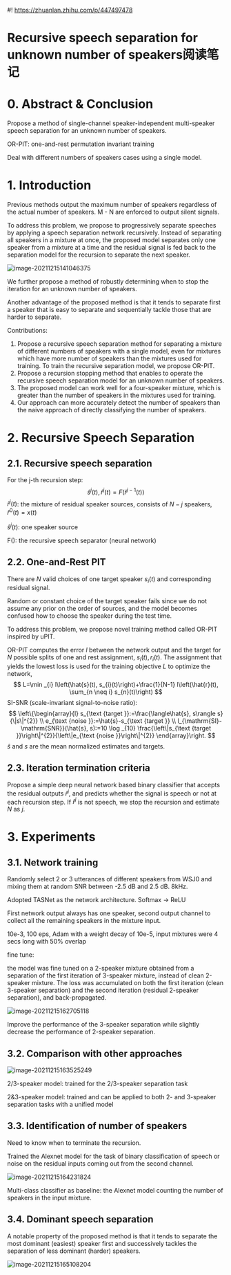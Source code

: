 #! https://zhuanlan.zhihu.com/p/447497478
# Recursive speech separation for unknown number of speakers阅读笔记
# 0. Abstract & Conclusion

Propose a method of single-channel speaker-independent multi-speaker speech separation for an unknown number of speakers.

OR-PIT: one-and-rest permutation invariant training

Deal with different numbers of speakers cases using a single model.

# 1. Introduction

Previous methods output the maximum number of speakers regardless of the actual number of speakers. M - N are enforced to output silent signals.



To address this problem, we propose to progressively separate speeches by applying a speech separation network recursively. Instead of separating all speakers in a mixture at once, the proposed model separates only one speaker from a mixture at a time and the residual signal is fed back to the separation model for the recursion to separate the next speaker.

![image-20211215141046375](https://tva1.sinaimg.cn/large/008i3skNly1gxehm0ebv6j31v60kidk6.jpg)

We further propose a method of robustly determining when to stop the iteration for an unknown number of speakers.

Another advantage of the proposed method is that it tends to separate first a speaker that is easy to separate and sequentially tackle those that are harder to separate.

Contributions:

1. Propose a recursive speech separation method for separating a mixture of different numbers of speakers with a single model, even for mixtures which have more number of speakers than the mixtures used for training. To train the recursive separation model, we propose OR-PIT.
2. Propose a recursion stopping method that enables to operate the recursive speech separation model for an unknown number of speakers.
3. The proposed model can work well for a four-speaker mixture, which is greater than the number of speakers in the mixtures used for training.
4. Our approach can more accurately detect the number of speakers than the naive approach of directly classifying the number of speakers.

# 2. Recursive Speech Separation

## 2.1. Recursive speech separation

For the j-th recursion step:
$$
\hat{s}^{j}(t), \hat{r}^{j}(t)=F\left(\hat{r}^{j-1}(t)\right)
$$
$\hat{r}^{j}(t)$: the mixture of residual speaker sources, consists of $N - j$ speakers, $\hat{r}^{0}(t)=x(t)$

$\hat{s}^{j}(t)$: one speaker source

F(): the recursive speech separator (neural network)

## 2.2. One-and-Rest PIT

There are $N$ valid choices of one target speaker $s_i(t)$ and corresponding residual signal.

Random or constant choice of the target speaker fails since we do not assume any prior on the order of sources, and the model becomes confused how to choose the speaker during the test time.

To address this problem, we propose novel training method called OR-PIT inspired by uPIT.

OR-PIT computes the error $l$ between the network output and the target for $N$ possible splits of one and rest assignment, $s_i(t),r_i(t)$. The assignment that yields the lowest loss is used for the training objective $L$ to optimize the network,
$$
L=\min _{i} l\left(\hat{s}(t), s_{i}(t)\right)+\frac{1}{N-1} l\left(\hat{r}(t), \sum_{n \neq i} s_{n}(t)\right)
$$
SI-SNR (scale-invariant signal-to-noise ratio):
$$
\left\{\begin{array}{l}
s_{\text {target }}:=\frac{\langle\hat{s}, s\rangle s}{\|s\|^{2}} \\
e_{\text {noise }}:=\hat{s}-s_{\text {target }} \\
l_{\mathrm{SI}-\mathrm{SNR}}(\hat{s}, s):=10 \log _{10} \frac{\left\|s_{\text {target }}\right\|^{2}}{\left\|e_{\text {noise }}\right\|^{2}}
\end{array}\right.
$$
$\hat{s}$ and $s$ are the mean normalized estimates and targets.

## 2.3. Iteration termination criteria

Propose a simple deep neural network based binary classifier that accepts the residual outputs $\hat{r}^j$, and predicts whether the signal is speech or not at each recursion step. If $\hat{r}^j$ is not speech, we stop the recursion and estimate $N$ as $j$.

# 3. Experiments

## 3.1. Network training

Randomly select 2 or 3 utterances of different speakers from WSJ0 and mixing them at random SNR between -2.5 dB and 2.5 dB. 8kHz.

Adopted TASNet as the network architecture. Softmax -> ReLU

First network output always has one speaker, second output channel to collect all the remaining speakers in the mixture input.

10e-3, 100 eps, Adam with a weight decay of 10e-5, input mixtures were 4 secs long with 50% overlap

fine tune:

the model was fine tuned on a 2-speaker mixture obtained from a separation of the first iteration of 3-speaker mixture, instead of clean 2-speaker mixture. The loss was accumulated on both the first iteration (clean 3-speaker separation) and the second iteration (residual 2-speaker separation), and back-propagated.

![image-20211215162705118](https://tva1.sinaimg.cn/large/008i3skNly1gxeljrgx1aj31700egmza.jpg)

Improve the performance of the 3-speaker separation while slightly decrease the performance of 2-speaker separation.

## 3.2. Comparison with other approaches

![image-20211215163525249](https://tva1.sinaimg.cn/large/008i3skNly1gxelsfwfe0j31u00u011w.jpg)

2/3-speaker model: trained for the 2/3-speaker separation task

2&3-speaker model: trained and can be applied to both 2- and 3-speaker separation tasks with a unified model

## 3.3. Identification of number of speakers

Need to know when to terminate the recursion.

Trained the Alexnet model for the task of binary classification of speech or noise on the residual inputs coming out from the second channel.

![image-20211215164231824](https://tva1.sinaimg.cn/large/008i3skNly1gxelzu9rnrj316c0d8jtg.jpg)

Multi-class classifier as baseline: the Alexnet model counting the number of speakers in the input mixture.

## 3.4. Dominant speech separation

A notable property of the proposed method is that it tends to separate the most dominant (easiest) speaker first and successively tackles the separation of less dominant (harder) speakers.

![image-20211215165108204](https://tva1.sinaimg.cn/large/008i3skNly1gxem8saihkj316m0oajui.jpg)

